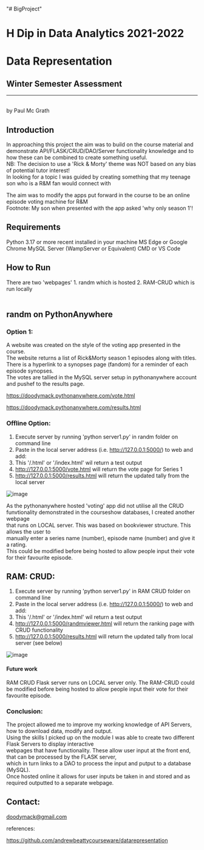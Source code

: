 "# BigProject"  

# H Dip in Data Analytics 2021-2022
# Data Representation
## Winter Semester Assessment
***
<br>
by Paul Mc Grath


## Introduction

In approaching this project the aim was to build on the course material and demonstrate API/FLASK/CRUD/DAO/Server functionality knowledge 
and to how these can be combined to create something useful. <br>
NB: The decision to use a 'Rick & Morty' theme was NOT based on any bias of potential tutor interest! <br>
In looking for a topic I was guided by creating something that my teenage son who is a R&M fan would connect with <br>

The aim was to modify the apps put forward in the course to be an online episode voting machine for R&M <br>
Footnote: My son when presented with the app asked 'why only season 1'! <br>

## Requirements

Python 3.17 or more recent installed in your machine
MS Edge or Google Chrome
MySQL Server (WampServer or Equivalent)
CMD or VS Code 

## How to Run 

There are two 'webpages' 1. randm which is hosted  2. RAM-CRUD which is run locally <br><br>

## randm on PythonAnywhere

### Option 1:

A website was created on the style of the voting app presented in the course. <br>
The website returns a list of Rick&Morty season 1 episodes along with titles. <br>
There is a hyperlink to a synopses page (fandom) for a reminder of each episode synopses. <br>
The votes are tallied in the MySQL server setup in pythonanywhere account and pushef to the results page. <br>

https://doodymack.pythonanywhere.com/vote.html

https://doodymack.pythonanywhere.com/results.html

### Offline Option:

1. Execute server by running 'python server1.py' in randm folder on command line
2. Paste in the local server address (i.e. http://127.0.0.1:5000/) to web and add:
3. This '/.html' or '/index.html' wil return a test output 
4. http://127.0.0.1:5000/vote.html will return the vote page for Series 1
5. http://127.0.0.1:5000/results.html  will return the updated tally from the local server

![image](https://user-images.githubusercontent.com/77808597/210068890-93a8b99b-1d71-4af5-b8ab-f31f098b48f0.png)


As the pythonanywhere hosted 'voting' app did not utilise all the CRUD funvtionality demonstrated in the courseshow databases, I created another webpage<br>
that runs on LOCAL server.  This was based on bookviewer structure.  This allows the user to<br>
manually enter a series name (number), episode name (number) and give it a rating. <br>
This could be modified before being hosted to allow people input their vote for their favourite episode. <br>



## RAM: CRUD:

1. Execute server by running 'python server1.py' in RAM CRUD folder on command line
2. Paste in the local server address (i.e. http://127.0.0.1:5000/) to web and add:
3. This '/.html' or '/index.html' wil return a test output 
4. http://127.0.0.1:5000/randmviewer.html will return the ranking page with CRUD functionality
5. http://127.0.0.1:5000/results.html  will return the updated tally from local server (see below)

![image](https://user-images.githubusercontent.com/77808597/210069000-7d6669fd-9209-48ba-872d-0c8ebb32c38c.png)



#### Future work

RAM CRUD Flask server runs on LOCAL server only. The RAM-CRUD could be modified before being hosted to allow people input their vote for their favourite episode.<br> 


### Conclusion:

The project allowed me to improve my working knowledge of API Servers, how to download data, modify and output. <br> 
Using the skills I picked up on the module I was able to create two different Flask Servers to display interactive <br>
webpages that have functionality.  These allow user input at the front end, that can be processed by the FLASK server, <br>
which in turn links to a DAO to process the input and putput to a database (MySQL). <br>
Once hosted online it allows for user inputs be taken in and stored and as required outputted to a separate webpage.<br>


## Contact: 

[doodymack@gmail.com](mailto:doodymack@gmail.com)


references:

https://github.com/andrewbeattycourseware/datarepresentation
